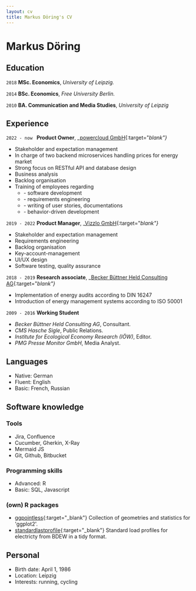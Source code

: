 ```yaml
---
layout: cv
title: Markus Döring's CV
---
```

# Markus Döring

## Education

`2018`
__MSc. Economics__, _University of Leipzig._

`2014`
__BSc. Economics__, _Free University Berlin._

`2010`
__BA. Communication and Media Studies__, _University of Leipzig_

## Experience

`2022 - now `
__Product Owner__, _[powercloud GmbH](https://power.cloud/en/){:target="_blank"}_
- Stakeholder and expectation management
- In charge of two backend microservices handling prices for energy market
- Strong focus on RESTful API and database design
- Business analysis
- Backlog organisation
- Training of employees regarding
  - \- software development
  - \- requirements engineering
  - \- writing of user stories, documentations
  - \- behavior-driven development

`2019 - 2022`
__Product Manager__, _[Vizzlo GmbH](https://vizzlo.com/){:target="_blank"}_
- Stakeholder and expectation management
- Requirements engineering
- Backlog organisation
- Key-account-management
- UI/UX design
- Software testing, quality assurance

`2018 - 2019`
__Research associate__, _[Becker Büttner Held Consulting AG](https://www.bbh-beratung.de/en/){:target="_blank"}_
- Implementation of energy audits according to DIN 16247
- Introduction of energy management systems according to ISO 50001

`2009 - 2016`
__Working Student__
  - _Becker Büttner Held Consulting AG_, Consultant.
  - _CMS Hasche Sigle_, Public Relations.
  - _Institute for Ecological Economy Research (IÖW)_, Editor.
  - _PMG Presse Monitor GmbH_, Media Analyst.

## Languages
- Native: German
- Fluent: English
- Basic: French, Russian

## Software knowledge

### Tools
- Jira, Confluence
- Cucumber, Gherkin, X-Ray
- Mermaid JS
- Git, Github, Bitbucket

### Programming skills
- Advanced: R
- Basic: SQL, Javascript

### (own) R packages
- [ggpointless](https://github.com/flrd/ggpointless/){:target="_blank"} Collection of geometries and 
    statistics for 'ggplot2'.
- [standardlastprofile](https://github.com/flrd/standardlastprofile/){:target="_blank"} Standard load profiles for electricty from BDEW in a tidy format.

## Personal
- Birth date: April 1, 1986
- Location: Leipzig
- Interests: running, cycling

<!--
### Last updated: 2024/03
-->
